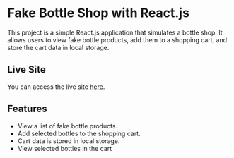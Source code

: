 # Fake Bottle Shop with React.js

This project is a simple React.js application that simulates a bottle shop. It allows users to view fake bottle products, add them to a shopping cart, and store the cart data in local storage.

## Live Site

You can access the live site [here](https://whimsical-mochi-b627bf.netlify.app/).

## Features

- View a list of fake bottle products.
- Add selected bottles to the shopping cart.
- Cart data is stored in local storage.
- View selected bottles in the cart